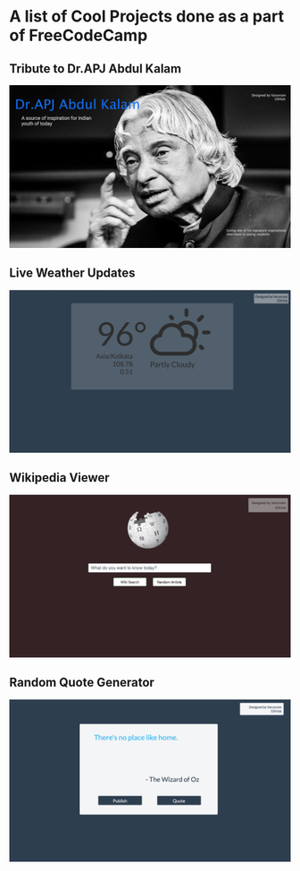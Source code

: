 # A list of Cool Projects done as a part of FreeCodeCamp

## Tribute to Dr.APJ Abdul Kalam
![Image1](https://github.com/Varunram/FreeCodeCamp/blob/master/Tribute/images/image1.png)

## Live Weather Updates
![Image1](https://github.com/Varunram/FreeCodeCamp/blob/master/Weather/images/image1.png)

## Wikipedia Viewer
![Image1](https://github.com/Varunram/FreeCodeCamp/blob/master/WikipediaViewer/images/image1.png)

## Random Quote Generator 
![Image1](https://github.com/Varunram/FreeCodeCamp/blob/master/Quote%20Generator/images/image1.png)
